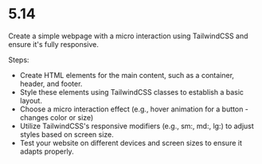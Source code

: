 # 5.14
Create a simple webpage with a micro interaction using TailwindCSS and ensure it's fully responsive.

Steps:

- Create HTML elements for the main content, such as a container, header, and footer.
- Style these elements using TailwindCSS classes to establish a basic layout.
- Choose a micro interaction effect (e.g., hover animation for a button - changes color or size)
- Utilize TailwindCSS's responsive modifiers (e.g., sm:, md:, lg:) to adjust styles based on screen size.
- Test your website on different devices and screen sizes to ensure it adapts properly.